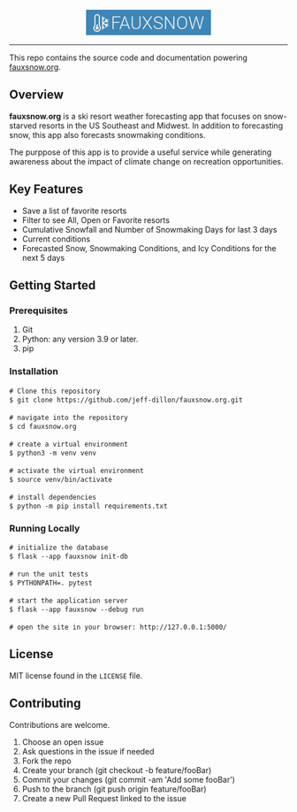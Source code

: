 <p align="center">
    <img src="images/fauxsnow-logo.png">
</p>

---

This repo contains the source code and documentation powering [fauxsnow.org](https://fauxsnow.org/).

## Overview

**fauxsnow.org** is a ski resort weather forecasting app that focuses on snow-starved 
resorts in the US Southeast and Midwest. In addition to forecasting snow, this
app also forecasts snowmaking conditions.

The purppose of this app is to provide a useful service while generating awareness
about the impact of climate change on recreation opportunities.


## Key Features

- Save a list of favorite resorts
- Filter to see All, Open or Favorite resorts
- Cumulative Snowfall and Number of Snowmaking Days for last 3 days
- Current conditions
- Forecasted Snow, Snowmaking Conditions, and Icy Conditions for the next 5 days


## Getting Started


### Prerequisites

1. Git
1. Python: any version 3.9 or later.
1. pip



### Installation

```
# Clone this repository
$ git clone https://github.com/jeff-dillon/fauxsnow.org.git

# navigate into the repository
$ cd fauxsnow.org

# create a virtual environment
$ python3 -m venv venv

# activate the virtual environment
$ source venv/bin/activate

# install dependencies
$ python -m pip install requirements.txt
```


### Running Locally

```
# initialize the database 
$ flask --app fauxsnow init-db

# run the unit tests 
$ PYTHONPATH=. pytest

# start the application server
$ flask --app fauxsnow --debug run

# open the site in your browser: http://127.0.0.1:5000/
```



## License

MIT license found in the `LICENSE` file.



## Contributing

Contributions are welcome. 

1. Choose an open issue
1. Ask questions in the issue if needed
1. Fork the repo
1. Create your branch (git checkout -b feature/fooBar)
1. Commit your changes (git commit -am 'Add some fooBar')
1. Push to the branch (git push origin feature/fooBar)
1. Create a new Pull Request linked to the issue
